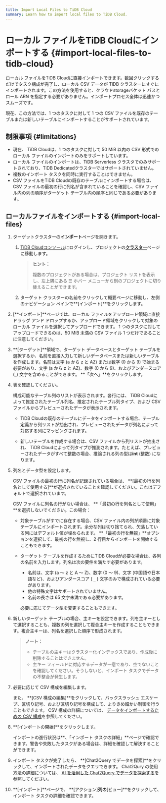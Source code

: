 ```yaml
---
title: Import Local Files to TiDB Cloud
summary: Learn how to import local files to TiDB Cloud.
---
```


# ローカル ファイルをTiDB Cloudにインポートする {#import-local-files-to-tidb-cloud}

ローカル ファイルをTiDB Cloudに直接インポートできます。数回クリックするだけでタスク構成が完了し、ローカル CSV データが TiDB クラスターにすぐにインポートされます。この方法を使用すると、クラウドstorageバケット パスとロール ARN を指定する必要がありません。インポートプロセス全体は迅速かつスムーズです。

現在、この方法では、1 つのタスクに対して 1 つの CSV ファイルを既存のテーブルまたは新しいテーブルにインポートすることがサポートされています。

## 制限事項 {#limitations}

-   現在、 TiDB Cloudは、1 つのタスクに対して 50 MiB 以内の CSV 形式でのローカル ファイルのインポートのみをサポートしています。
-   ローカル ファイルのインポートは、TiDB Serverless クラスタでのみサポートされており、TiDB Dedicatedクラスターではサポートされていません。
-   複数のインポート タスクを同時に実行することはできません。
-   CSV ファイルをTiDB Cloudの既存のテーブルにインポートする場合は、CSV ファイルの最初の行に列名が含まれていることを確認し、CSV ファイル内の列の順序がターゲット テーブル内の順序と同じである必要があります。

## ローカルファイルをインポートする {#import-local-files}

1.  ターゲットクラスターの**インポート**ページを開きます。

    1.  [<a href="https://tidbcloud.com/">TiDB Cloudコンソール</a>](https://tidbcloud.com/)にログインし、プロジェクトの[<a href="https://tidbcloud.com/console/clusters">**クラスター**</a>](https://tidbcloud.com/console/clusters)ページに移動します。

        > **ヒント：**
        >
        > 複数のプロジェクトがある場合は、プロジェクト リストを表示し、左上隅にある ☰ ホバー メニューから別のプロジェクトに切り替えることができます。

    2.  ターゲット クラスターの名前をクリックして概要ページに移動し、左側のナビゲーション ペインで**[インポート]**をクリックします。

2.  [**インポート]**ページでは、ローカル ファイルをアップロード領域に直接ドラッグ アンド ドロップするか、アップロード領域をクリックして対象のローカル ファイルを選択してアップロードできます。 1 つのタスクに対してアップロードできるのは、50 MiB 未満の CSV ファイル 1 つだけであることに注意してください。

3.  **[ターゲット]**領域で、ターゲット データベースとターゲット テーブルを選択するか、名前を直接入力して新しいデータベースまたは新しいテーブルを作成します。名前は文字 (a から z と AZ) または数字 (0 から 9) で始まる必要があり、文字 (a から z と AZ)、数字 (0 から 9)、およびアンダースコア (_) 文字を含めることができます。 **「次へ」**をクリックします。

4.  表を確認してください。

    構成可能なテーブル列のリストが表示されます。各行には、 TiDB Cloudによって推定されたテーブル列名、推定されたテーブル列タイプ、および CSV ファイルからプレビューされたデータが表示されます。

    -   TiDB Cloudの既存のテーブルにデータをインポートする場合、テーブル定義から列リストが抽出され、プレビューされたデータが列名によって対応する列にマッピングされます。

    -   新しいテーブルを作成する場合は、CSV ファイルから列リストが抽出され、 TiDB Cloudによって列タイプが推測されます。たとえば、プレビューされたデータがすべて整数の場合、推論される列の型は**int** (整数) になります。

5.  列名とデータ型を設定します。

    CSV ファイルの最初の行に列名が記録されている場合は、 **[最初の行を列名として使用する]**が選択されていることを確認してください。これはデフォルトで選択されています。

    CSV ファイルに列名の行がない場合は、 **「最初の行を列名として使用」**を選択しないでください。この場合：

    -   対象テーブルがすでに存在する場合、CSV ファイル内の列が順番に対象テーブルにインポートされます。余分な列は切り捨てられ、欠落している列にはデフォルト値が埋められます。 **「最初の行を無視」**オプションを選択して、最初の行を無視し、2 行目からインポートを開始することもできます。

    -   ターゲット テーブルを作成するためにTiDB Cloudが必要な場合は、各列の名前を入力します。列名は次の要件を満たす必要があります。

        -   名前は、文字 (a ～ z と A ～ Z)、数字 (0 ～ 9)、文字 (中国語や日本語など)、およびアンダースコア ( `_` ) 文字のみで構成されている必要があります。
        -   他の特殊文字はサポートされていません。
        -   名前の長さは 65 文字未満である必要があります。

        必要に応じてデータ型を変更することもできます。

6.  新しいターゲット テーブルの場合、主キーを設定できます。列を主キーとして選択することも、複数の列を選択して複合主キーを作成することもできます。複合主キーは、列名を選択した順序で形成されます。

    > **ノート：**
    >
    > -   テーブルの主キーはクラスター化インデックスであり、作成後に削除することはできません。
    > -   主キー フィールドに対応するデータが一意であり、空でないことを確認してください。そうしないと、インポート タスクでデータの不整合が発生します。

7.  必要に応じて CSV 構成を編集します。

    また、 **[CSV 構成の編集]**をクリックして、バックスラッシュ エスケープ、区切り記号、および区切り記号を構成して、よりきめ細かい制御を行うこともできます。 CSV 構成の詳細については、 [<a href="/tidb-cloud/csv-config-for-import-data.md">データをインポートするための CSV 構成</a>](/tidb-cloud/csv-config-for-import-data.md)を参照してください。

8.  **[インポートの開始]**をクリックします。

    インポートの進行状況は**、「インポート タスクの詳細」**ページで確認できます。警告や失敗したタスクがある場合は、詳細を確認して解決することができます。

9.  インポート タスクが完了したら、 **[Chat2Query でデータを探索]**をクリックして、インポートされたデータをクエリできます。 Chat2Qury の使用方法の詳細については、 [<a href="/tidb-cloud/explore-data-with-chat2query.md">AI を活用した Chat2Query でデータを探索する</a>](/tidb-cloud/explore-data-with-chat2query.md)を参照してください。

10. **[インポート]**ページで、 **[アクション]**列の**[ビュー]**をクリックして、インポート タスクの詳細を確認できます。
